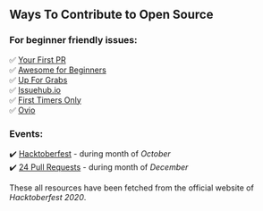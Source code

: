   ## Ways To Contribute to Open Source

  ### For beginner friendly issues:

  :white_check_mark: [Your First PR](http://yourfirstpr.github.io/)<br>
  :white_check_mark: [Awesome for Beginners](https://github.com/mungell/awesome-for-beginners)<br>
  :white_check_mark: [Up For Grabs](https://up-for-grabs.net/#/)<br>
  :white_check_mark: [Issuehub.io](http://issuehub.pro/)<br>
  :white_check_mark: [First Timers Only](https://www.firsttimersonly.com/)<br>
  :white_check_mark: [Ovio](https://ovio.org/projects)<br>

  ### Events:

  :heavy_check_mark: [Hacktoberfest](https://hacktoberfest.digitalocean.com/) - during month of _October_ <br>
  :heavy_check_mark: [24 Pull Requests](https://24pullrequests.com/) - during month of _December_ <br>



  These all resources have been fetched from the official website of _Hacktoberfest_ _2020_.
